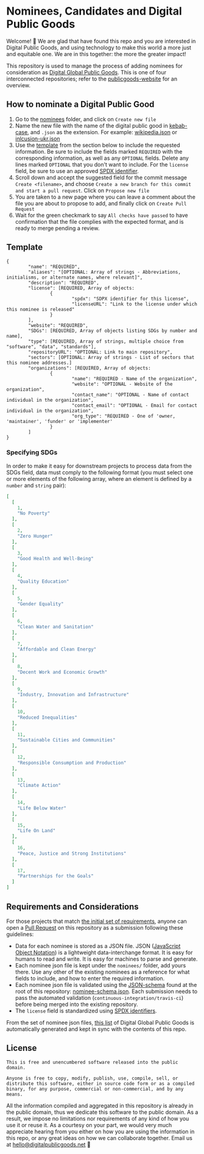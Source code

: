 # Nominees, Candidates and Digital Public Goods

Welcome! 👋 We are glad that have found this repo and you are interested in Digital Public Goods, and using technology to make this world  a more just and equitable one. We are in this together: the more the greater impact!

This repository is used to manage the process of adding nominees for consideration as [Digital Global Public Goods](https://digitalpublicgoods.net/public-goods/). This is one of four interconnected repositories; refer to the [publicgoods-website](https://github.com/unicef/publicgoods-website) for an overview.

## How to nominate a Digital Public Good

1. Go to the [nominees](https://github.com/unicef/publicgoods-candidates/tree/master/nominees) folder, and click on `Create new file`
2. Name the new file with the name of the digital public good in [kebab-case](https://wiki.c2.com/?KebabCase), and `.json` as the extension. For example: [wikipedia.json](https://github.com/unicef/publicgoods-candidates/blob/master/nominees/wikipedia.json) or [inlcusion-ukr.json](https://github.com/unicef/publicgoods-candidates/blob/master/nominees/inclusion-ukr.json)
3. Use the [template](https://github.com/unicef/publicgoods-candidates#template) from the section below to include the requested information. Be sure to include the fields marked `REQUIRED` with the corresponding information, as well as any `OPTIONAL` fields. Delete any lines marked `OPTIONAL` that you don't want to include. For the `license` field, be sure to use an approved [SPDX identifier](https://spdx.github.io/spdx-spec/appendix-I-SPDX-license-list/#i1-licenses-with-short-identifiers).
4. Scroll down and accept the suggested field for the commit message `Create <filename>`, and choose `Create a new branch for this commit and start a pull request`. Click on `Propose new file`
5. You are taken to a new page where you can leave a comment about the file you are about to propose to add, and finally click on `Create Pull Request`
6. Wait for the green checkmark to say `All checks have passed` to have confirmation that the file complies with the expected format, and is ready to merge pending a review.

## Template

```
{
        "name": "REQUIRED",
        "aliases": "[OPTIONAL: Array of strings - Abbreviations, initialisms, or alternate names, where relevant]",
        "description": "REQUIRED",
        "license": [REQUIRED, Array of objects:
                {
                        "spdx": "SDPX identifier for this license",
                        "licenseURL": "Link to the license under which this nominee is released"
                }
        ],
        "website": "REQUIRED",
        "SDGs": [REQUIRED, Array of objects listing SDGs by number and name],
        "type": [REQUIRED, Array of strings, multiple choice from "software", "data", "standards"],
        "repositoryURL": "OPTIONAL: Link to main repository",
        "sectors": [OPTIONAL: Array of strings - List of sectors that this nominee addresses.]
        "organizations": [REQUIRED, Array of objects: 
                {
                        "name": "REQUIRED - Name of the organization",
                        "website": "OPTIONAL - Website of the organization",
                        "contact_name": "OPTIONAL - Name of contact individual in the organization",
                        "contact_email": "OPTIONAL - Email for contact individual in the organization",
                        "org_type": "REQUIRED - One of 'owner, 'maintainer', 'funder' or 'implementer'
                }
        ]
}
```

### Specifying SDGs

In order to make it easy for downstream projects to process data from the SDGs field, data must comply to the following format (you must select one or more elements of the following array, where an element is defined by a `number` and `string` pair):
```json
[
  [
    1,
    "No Poverty"
  ],
  [
    2,
    "Zero Hunger"
  ],
  [
    3,
    "Good Health and Well-Being"
  ],
  [
    4,
    "Quality Education"
  ],
  [
    5,
    "Gender Equality"
  ],
  [
    6,
    "Clean Water and Sanitation"
  ],
  [
    7,
    "Affordable and Clean Energy"
  ],
  [
    8,
    "Decent Work and Economic Growth"
  ],
  [
    9,
    "Industry, Innovation and Infrastructure"
  ],
  [
    10,
    "Reduced Inequalities"
  ],
  [
    11,
    "Sustainable Cities and Communities"
  ],
  [
    12,
    "Responsible Consumption and Production"
  ],
  [
    13,
    "Climate Action"
  ],
  [
    14,
    "Life Below Water"
  ],
  [
    15,
    "Life On Land"
  ],
  [
    16,
    "Peace, Justice and Strong Institutions"
  ],
  [
    17,
    "Partnerships for the Goals"
  ]
]
```

## Requirements and Considerations

For those projects that match [the initial set of requirements](https://digitalpublicgoods.net/nominate/), anyone can open a [Pull Request](https://github.com/unicef/publicgoods-candidates/pulls) on this repository as a submission following these guidelines:
- Data for each nominee is stored as a JSON file. JSON ([JavaScript Object Notation](https://www.json.org)) is a lightweight data-interchange format. It is easy for humans to read and write. It is easy for machines to parse and generate.
- Each nominee json file is kept under the `nominees/` folder, add yours there. Use any other of the existing nominees as a reference for what fields to include, and how to enter the required information.
- Each nominee json file is validated using the [JSON-schema](https://json-schema.org) found at the root of this repository: [nominee-schema.json](nominee-schema.json). Each submission needs to pass the automated validation (`continuous-integration/travis-ci`) before being merged into the existing repository.
- The `license` field is standardized using [SPDX identifiers](https://spdx.github.io/spdx-spec/appendix-I-SPDX-license-list/#i1-licenses-with-short-identifiers).

From the set of nominee json files, [this list](https://digitalpublicgoods.net/explore/) of Digital Global Public Goods is automatically generated and kept in sync with the contents of this repo.

## License

```
This is free and unencumbered software released into the public domain.

Anyone is free to copy, modify, publish, use, compile, sell, or
distribute this software, either in source code form or as a compiled
binary, for any purpose, commercial or non-commercial, and by any
means.
```

All the information compiled and aggregated in this repository is already in the public domain, thus  we dedicate this software to the public domain. As a result, we impose no limitations nor requirements of any kind of how you use it or reuse it. As a courtesy on your part, we would very much appreciate hearing from you either on how you are using the information in this repo, or any great ideas on how we can collaborate together.
Email us at hello@digitalpublicgoods.net 💌
